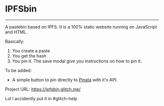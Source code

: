 # IPFSbin
***
A pastebin based on IPFS. It is a 100% static website running on JavaScript and HTML.

Basically:
1. You create a paste
2. You get the hash
3. You pin it. The save modal give you instructions on how to pin it.

To be added: 
- A simple button to pin directly to [Pinata](https://pinata.cloud) with it's API.

Project URL: https://ipfsbin.glitch.me/

Lol I accidently put it in #glitch-help